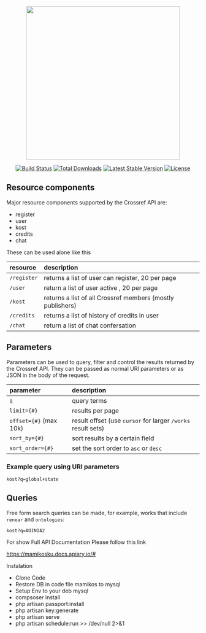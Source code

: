<p align="center"><img src="https://res.cloudinary.com/dtfbvvkyp/image/upload/v1566331377/laravel-logolockup-cmyk-red.svg" width="400"></p>

<p align="center">
<a href="https://travis-ci.org/laravel/framework"><img src="https://travis-ci.org/laravel/framework.svg" alt="Build Status"></a>
<a href="https://packagist.org/packages/laravel/framework"><img src="https://poser.pugx.org/laravel/framework/d/total.svg" alt="Total Downloads"></a>
<a href="https://packagist.org/packages/laravel/framework"><img src="https://poser.pugx.org/laravel/framework/v/stable.svg" alt="Latest Stable Version"></a>
<a href="https://packagist.org/packages/laravel/framework"><img src="https://poser.pugx.org/laravel/framework/license.svg" alt="License"></a>
</p>

## Resource components
Major resource components supported by the Crossref API are:

- register
- user
- kost
- credits
- chat

These can be used alone like this

| resource      | description                       |
|:--------------|:----------------------------------|
| `/register`      | returns a list of user can register, 20 per page
| `/user`    | return a list of user active , 20 per page
| `/kost` | returns a list of all Crossref members (mostly publishers) |
| `/credits`      | returns a list of history of credits in user |
| `/chat`  | return a list of chat confersation



## Parameters

Parameters can be used to query, filter and control the results returned by the Crossref API. They can be passed as normal URI parameters or as JSON in the body of the request.

| parameter                    | description                 |
|:-----------------------------|:----------------------------|
| `q`                      | query terms |
| `limit={#}`                   | results per page |
| `offset={#}` (max 10k)               | result offset (use `cursor` for larger `/works` result sets)  |
| `sort_by={#}`                   | sort results by a certain field |
| `sort_order={#}`                  | set the sort order to `asc` or `desc` |


### Example query using URI parameters

    kost?q=global+state

## Queries

Free form search queries can be made, for example, works that include `renear` and `ontologies`:

    kost?q=ADINDA2

For show Full API Documentation Please follow this link
    
https://mamikosku.docs.apiary.io/#


Instalation

- Clone Code
- Restore DB in code file mamikos to mysql
- Setup Env  to your deb mysql
- compsoser install
- php artisan passport:install
- php artisan key:generate
- php artisan serve
- php artisan schedule:run >> /dev/null 2>&1
